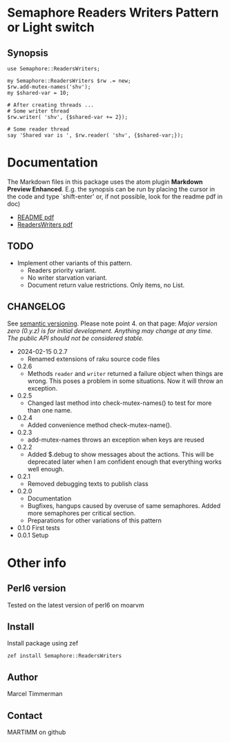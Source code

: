 # Semaphore Readers Writers Pattern or Light switch

<!--
[![Build Status](https://travis-ci.org/MARTIMM/semaphore-readerswriters.svg?branch=master)](https://travis-ci.org/MARTIMM/semaphore-readerswriters)  [![License](http://martimm.github.io/label/License-label.svg)](http://www.perlfoundation.org/artistic_license_2_0)
-->

## Synopsis

```
use Semaphore::ReadersWriters;

my Semaphore::ReadersWriters $rw .= new;
$rw.add-mutex-names('shv');
my $shared-var = 10;

# After creating threads ...
# Some writer thread
$rw.writer( 'shv', {$shared-var += 2});

# Some reader thread
say 'Shared var is ', $rw.reader( 'shv', {$shared-var;});
```

# Documentation

The Markdown files in this package uses the atom plugin **Markdown Preview Enhanced**. E.g. the synopsis can be run by placing the cursor in the code and type `shift-enter' or, if not possible, look for the readme pdf in doc)

* [README pdf](https://github.com/MARTIMM/semaphore-readerswriters/blob/master/doc/README.pdf)
* [ReadersWriters pdf](https://github.com/MARTIMM/semaphore-readerswriters/blob/master/doc/ReadersWriters.pdf)

## TODO

* Implement other variants of this pattern.
  * Readers priority variant.
  * No writer starvation variant.
  * Document return value restrictions. Only items, no List.

## CHANGELOG

See [semantic versioning](http://semver.org/). Please note point 4. on that page: *Major version zero (0.y.z) is for initial development. Anything may change at any time. The public API should not be considered stable.*

* 2024-02-15 0.2.7
  * Renamed extensions of raku source code files
* 0.2.6
  * Methods `reader` and `writer` returned a failure object when things are wrong. This poses a problem in some situations. Now it will throw an exception.
* 0.2.5
  * Changed last method into check-mutex-names() to test for more than one name.
* 0.2.4
  * Added convenience method check-mutex-name().
* 0.2.3
  * add-mutex-names throws an exception when keys are reused
* 0.2.2
  * Added $.debug to show messages about the actions. This will be deprecated later when I am confident enough that everything works well enough.
* 0.2.1
  * Removed debugging texts to publish class
* 0.2.0
  * Documentation
  * Bugfixes, hangups caused by overuse of same semaphores. Added more semaphores per critical section.
  * Preparations for other variations of this pattern
* 0.1.0 First tests
* 0.0.1 Setup

# Other info
## Perl6 version
Tested on the latest version of perl6 on moarvm

## Install
Install package using zef
```
zef install Semaphore::ReadersWriters
```

## Author
Marcel Timmerman

## Contact
MARTIMM on github
